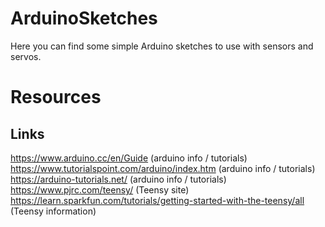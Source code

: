 # ArduinoSketches

Here you can find some simple Arduino sketches to use with sensors and servos.








# Resources

## Links

https://www.arduino.cc/en/Guide (arduino info / tutorials)
https://www.tutorialspoint.com/arduino/index.htm (arduino info / tutorials)
https://arduino-tutorials.net/ (arduino info / tutorials)
https://www.pjrc.com/teensy/ (Teensy site)
https://learn.sparkfun.com/tutorials/getting-started-with-the-teensy/all (Teensy information)

